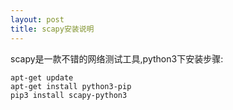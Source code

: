 ```yaml
---
layout: post
title: scapy安装说明
---
```


scapy是一款不错的网络测试工具,python3下安装步骤:

	apt-get update
	apt-get install python3-pip
	pip3 install scapy-python3
